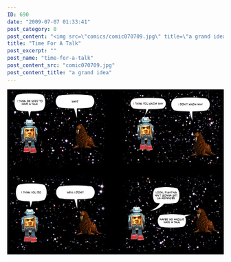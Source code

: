 ```yaml
---
ID: 690
date: "2009-07-07 01:33:41"
post_category: 0
post_content: "<img src=\"comics/comic070709.jpg\" title=\"a grand idea\" />"
title: "Time For A Talk"
post_excerpt: ""
post_name: "time-for-a-talk"
post_content_src: "comic070709.jpg"
post_content_title: "a grand idea"
---
```



[![a grand idea](/comics-hi-res/comic070709.jpg)](/comics-hi-res/comic070709.jpg)
